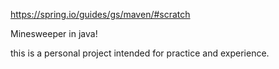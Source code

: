 https://spring.io/guides/gs/maven/#scratch

Minesweeper in java!

this is a personal project intended for practice and experience.